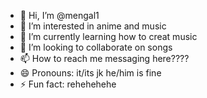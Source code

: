 - 👋 Hi, I’m @mengal1
- 👀 I’m interested in anime and music
- 🌱 I’m currently learning how to creat music
- 💞️ I’m looking to collaborate on songs
- 📫 How to reach me messaging here????
- 😄 Pronouns: it/its jk he/him is fine
- ⚡ Fun fact: rehehehehe

<!---
mengal1/mengal1 is a ✨ special ✨ repository because its `README.md` (this file) appears on your GitHub profile.
You can click the Preview link to take a look at your changes.
--->
